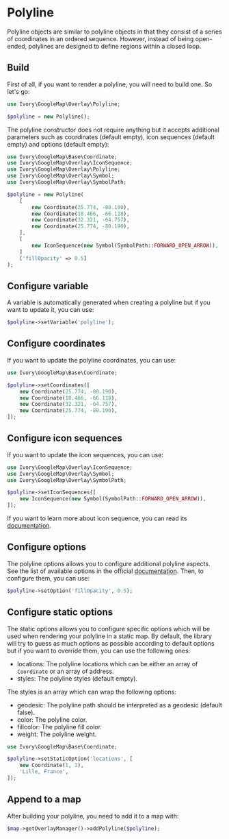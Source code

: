 # Polyline

Polyline objects are similar to polyline objects in that they consist of a series of coordinates in an ordered sequence.
However, instead of being open-ended, polylines are designed to define regions within a closed loop.

## Build

First of all, if you want to render a polyline, you will need to build one. So let's go:

``` php
use Ivory\GoogleMap\Overlay\Polyline;

$polyline = new Polyline();
```

The polyline constructor does not require anything but it accepts additional parameters such as coordinates (default
empty), icon sequences (default empty) and options (default empty):

``` php
use Ivory\GoogleMap\Base\Coordinate;
use Ivory\GoogleMap\Overlay\IconSequence;
use Ivory\GoogleMap\Overlay\Polyline;
use Ivory\GoogleMap\Overlay\Symbol;
use Ivory\GoogleMap\Overlay\SymbolPath;

$polyline = new Polyline(
    [
        new Coordinate(25.774, -80.190),
        new Coordinate(18.466, -66.118),
        new Coordinate(32.321, -64.757),
        new Coordinate(25.774, -80.190),
    ],
    [
        new IconSequence(new Symbol(SymbolPath::FORWARD_OPEN_ARROW)),
    ]
    ['fillOpacity' => 0.5]
);
```

## Configure variable

A variable is automatically generated when creating a polyline but if you want to update it, you can use:

``` php
$polyline->setVariable('polyline');
```

## Configure coordinates

If you want to update the polyline coordinates, you can use:

``` php
use Ivory\GoogleMap\Base\Coordinate;

$polyline->setCoordinates([
    new Coordinate(25.774, -80.190),
    new Coordinate(18.466, -66.118),
    new Coordinate(32.321, -64.757),
    new Coordinate(25.774, -80.190),
]);
```

## Configure icon sequences

If you want to update the icon sequences, you can use:

``` php
use Ivory\GoogleMap\Overlay\IconSequence;
use Ivory\GoogleMap\Overlay\Symbol;
use Ivory\GoogleMap\Overlay\SymbolPath;

$polyline->setIconSequences([
    new IconSequence(new Symbol(SymbolPath::FORWARD_OPEN_ARROW)),
]);
```

If you want to learn more about icon sequence, you can read its [documentation](/doc/overlay/icon_sequence.md).

## Configure options

The polyline options allows you to configure additional polyline aspects. See the list of available options in the 
official [documentation](https://developers.google.com/maps/documentation/javascript/reference#PolylineOptions). Then, 
to configure them, you can use:

``` php
$polyline->setOption('fillOpacity', 0.5);
```

## Configure static options

The static options allows you to configure specific options which will be used when rendering your polyline in a static 
map. By default, the library will try to guess as much options as possible according to default options but if you 
want to override them, you can use the following ones:

 - locations: The polyline locations which can be either an array of `Coordinate` or an array of address.
 - styles: The polyline styles (default empty).
 
The styles is an array which can wrap the following options:

 - geodesic: The polyline path should be interpreted as a geodesic (default false).
 - color: The polyline color.
 - fillcolor: The polyline fill color.
 - weight: The polyline weight.

``` php
use Ivory\GoogleMap\Base\Coordinate;

$polyline->setStaticOption('locations', [
    new Coordinate(1, 1), 
    'Lille, France',
]);
```

## Append to a map

After building your polyline, you need to add it to a map with:

``` php
$map->getOverlayManager()->addPolyline($polyline);
```
